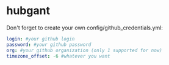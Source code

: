 hubgant
=======

Don't forget to create your own config/github_credentials.yml:
```yaml
login: #your github login
password: #your github password
org: #your github organization (only 1 supported for now)
timezone_offset: -6 #whatever you want
```
